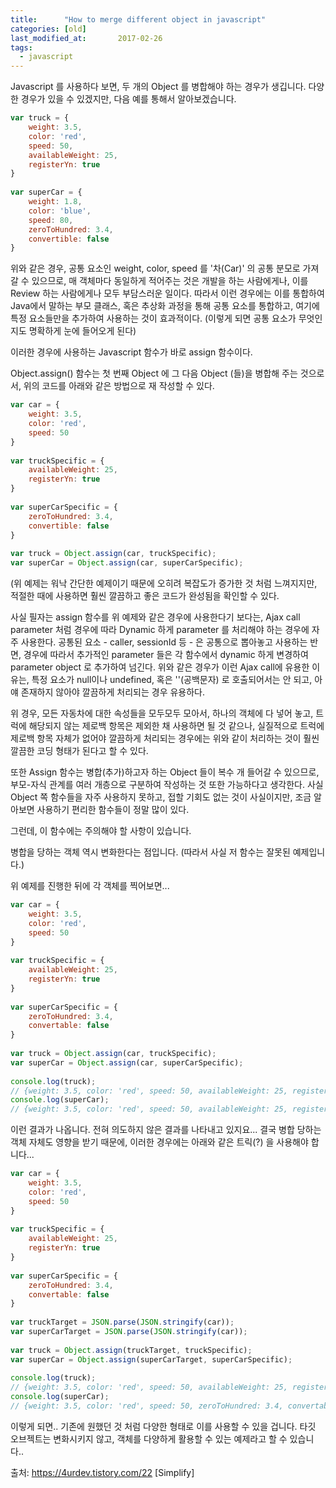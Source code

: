 ```yaml
---
title:      "How to merge different object in javascript"
categories: [old]
last_modified_at:       2017-02-26
tags:
  - javascript
---
```


Javascript 를 사용하다 보면, 두 개의 Object 를 병합해야 하는 경우가 생깁니다. 다양한 경우가 있을 수 있겠지만, 다음 예를 통해서 알아보겠습니다.

```js
var truck = {
    weight: 3.5,
    color: 'red',
    speed: 50,
    availableWeight: 25,
    registerYn: true
}
 
var superCar = {
    weight: 1.8,
    color: 'blue',
    speed: 80,
    zeroToHundred: 3.4,
    convertible: false
}
```

위와 같은 경우, 공통 요소인 weight, color, speed 를 '차(Car)' 의 공통 분모로 가져갈 수 있으므로, 매 객체마다 동일하게 적어주는 것은 개발을 하는 사람에게나, 이를 Review 하는 사람에게나 모두 부담스러운 일이다. 따라서 이런 경우에는 이를 통합하여 Java에서 말하는 부모 클래스, 혹은 추상화 과정을 통해 공통 요소를 통합하고, 여기에 특정 요소들만을 추가하여 사용하는 것이 효과적이다. (이렇게 되면 공통 요소가 무엇인지도 명확하게 눈에 들어오게 된다)

이러한 경우에 사용하는 Javascript 함수가 바로 assign 함수이다. 

Object.assign() 함수는 첫 번째 Object 에 그 다음 Object (들)을 병합해 주는 것으로서, 위의 코드를 아래와 같은 방법으로 재 작성할 수 있다.  

```js
var car = {
    weight: 3.5,
    color: 'red',
    speed: 50
}
 
var truckSpecific = {
    availableWeight: 25,
    registerYn: true
}
 
var superCarSpecific = {
    zeroToHundred: 3.4,
    convertible: false
}
 
var truck = Object.assign(car, truckSpecific);
var superCar = Object.assign(car, superCarSpecific);
``` 

(위 예제는 워낙 간단한 예제이기 때문에 오히려 복잡도가 증가한 것 처럼 느껴지지만, 적절한 때에 사용하면 훨씬 깔끔하고 좋은 코드가 완성됨을 확인할 수 있다. 

사실 필자는 assign 함수를 위 예제와 같은 경우에 사용한다기 보다는, Ajax call parameter 처럼 경우에 따라 Dynamic 하게 parameter 를 처리해야 하는 경우에 자주 사용한다. 공통된 요소 - caller, sessionId 등 - 은 공통으로 뽑아놓고 사용하는 반면, 경우에 따라서 추가적인 parameter 들은 각 함수에서 dynamic 하게 변경하여 parameter object 로 추가하여 넘긴다. 위와 같은 경우가 이런 Ajax call에 유용한 이유는, 특정 요소가 null이나 undefined, 혹은 ''(공백문자) 로 호출되어서는 안 되고, 아얘 존재하지 않아야 깔끔하게 처리되는 경우 유용하다. 

위 경우, 모든 자동차에 대한 속성들을 모두모두 모아서, 하나의 객체에 다 넣어 놓고, 트럭에 해당되지 않는 제로백 항목은 제외한 채 사용하면 될 것 같으나, 실질적으로 트럭에 제로백 항목 자체가 없어야 깔끔하게 처리되는 경우에는 위와 같이 처리하는 것이 훨씬 깔끔한 코딩 형태가 된다고 할 수 있다. 

또한 Assign 함수는 병합(추가)하고자 하는 Object 들이 복수 개 들어갈 수 있으므로, 부모-자식 관계를 여러 개층으로 구분하여 작성하는 것 또한 가능하다고 생각한다. 사실 Object 쪽 함수들을 자주 사용하지 못하고, 접할 기회도 없는 것이 사실이지만, 조금 알아보면 사용하기 편리한 함수들이 정말 많이 있다. 


그런데, 이 함수에는 주의해야 할 사항이 있습니다. 

병합을 당하는 객체 역시 변화한다는 점입니다. (따라서 사실 저 함수는 잘못된 예제입니다.)

위 예제를 진행한 뒤에 각 객체를 찍어보면...

```js
var car = {
    weight: 3.5,
    color: 'red',
    speed: 50
}
 
var truckSpecific = {
    availableWeight: 25,
    registerYn: true
}
 
var superCarSpecific = {
    zeroToHundred: 3.4,
    convertable: false
}
 
var truck = Object.assign(car, truckSpecific);
var superCar = Object.assign(car, superCarSpecific);
 
console.log(truck);  
// {weight: 3.5, color: 'red', speed: 50, availableWeight: 25, registerYn: true}
console.log(superCar); 
// {weight: 3.5, color: 'red', speed: 50, availableWeight: 25, registerYn: true, zeroToHundred: 3.4, convertable: false }
```

이런 결과가 나옵니다. 전혀 의도하지 않은 결과를 나타내고 있지요... 결국 병합 당하는 객체 자체도 영향을 받기 때문에, 이러한 경우에는 아래와 같은 트릭(?) 을 사용해야 합니다...

```js
var car = {
    weight: 3.5,
    color: 'red',
    speed: 50
}
 
var truckSpecific = {
    availableWeight: 25,
    registerYn: true
}
 
var superCarSpecific = {
    zeroToHundred: 3.4,
    convertable: false
}
 
var truckTarget = JSON.parse(JSON.stringify(car));
var superCarTarget = JSON.parse(JSON.stringify(car));
 
var truck = Object.assign(truckTarget, truckSpecific);
var superCar = Object.assign(superCarTarget, superCarSpecific);
 
console.log(truck);  
// {weight: 3.5, color: 'red', speed: 50, availableWeight: 25, registerYn: true}
console.log(superCar); 
// {weight: 3.5, color: 'red', speed: 50, zeroToHundred: 3.4, convertable: false }
```

이렇게 되면.. 기존에 원했던 것 처럼 다양한 형태로 이를 사용할 수 있을 겁니다. 타깃 오브젝트는 변화시키지 않고, 객체를 다양하게 활용할 수 있는 예제라고 할 수 있습니다..



출처: https://4urdev.tistory.com/22 [Simplify]